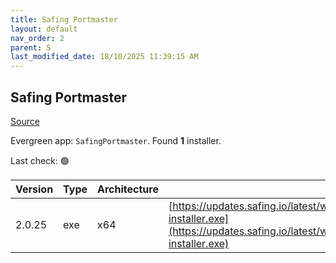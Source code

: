 ```yaml
---
title: Safing Portmaster
layout: default
nav_order: 2
parent: S
last_modified_date: 18/10/2025 11:39:15 AM
---
```


## Safing Portmaster

[Source](https://safing.io/)

Evergreen app: `SafingPortmaster`. Found **1** installer.

Last check: 🟢

| Version | Type | Architecture | URI                                                                                                                                                                  |
| ------- | ---- | ------------ | -------------------------------------------------------------------------------------------------------------------------------------------------------------------- |
| 2.0.25  | exe  | x64          | [https://updates.safing.io/latest/windows_amd64/packages/portmaster-installer.exe](https://updates.safing.io/latest/windows_amd64/packages/portmaster-installer.exe) |
